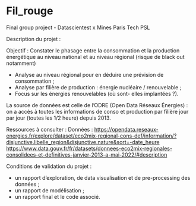 # Fil_rouge
Final group project - Datascientest x Mines Paris Tech PSL

Description du projet : 

Objectif : 
Constater le phasage entre la consommation et la production énergétique au niveau national et au niveau régional (risque de black out notamment)
 - Analyse au niveau régional pour en déduire une prévision de consommation ; 
 - Analyse par filière de production : énergie nucléaire / renouvelable ;
 - Focus sur les énergies renouvelables (où sont- elles implantées ?).

La source de données est celle de l’ODRE (Open Data Réseaux Énergies) : on a accès à toutes les informations de conso et production par filière jour par jour (toutes les 1/2 heure) depuis 2013.

Ressources à consulter : 
Données : 
https://opendata.reseaux-energies.fr/explore/dataset/eco2mix-regional-cons-def/information/?disjunctive.libelle_region&disjunctive.nature&sort=-date_heure
https://www.data.gouv.fr/fr/datasets/donnees-eco2mix-regionales-consolidees-et-definitives-janvier-2013-a-mai-2022/#description

Conditions de validation du projet : 
- un rapport d’exploration, de data visualisation et de pre-processing des données ;
- un rapport de modélisation ;
- un rapport final et le code associé.
